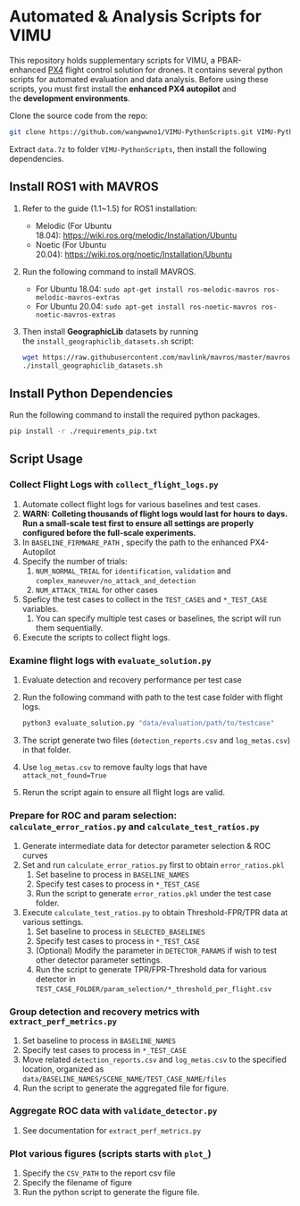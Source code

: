 # **Automated & Analysis Scripts for VIMU**

This repository holds supplementary scripts for VIMU, a PBAR-enhanced [PX4](http://px4.io/) flight control solution for drones. It contains several python scripts for automated evaluation and data analysis. Before using these scripts, you must first install the **enhanced PX4 autopilot** and the **development environments**.

Clone the source code from the repo:

```bash
git clone https://github.com/wangwwno1/VIMU-PythonScripts.git VIMU-PythonScripts
```

Extract `data.7z` to folder `VIMU-PythonScripts`, then install the following dependencies.

## **Install ROS1 with MAVROS**

1. Refer to the guide (1.1~1.5) for ROS1 installation:
    - Melodic (For Ubuntu 18.04): https://wiki.ros.org/melodic/Installation/Ubuntu
    - Noetic (For Ubuntu 20.04): https://wiki.ros.org/noetic/Installation/Ubuntu
2. Run the following command to install MAVROS.
    - For Ubuntu 18.04: `sudo apt-get install ros-melodic-mavros ros-melodic-mavros-extras`
    - For Ubuntu 20.04: `sudo apt-get install ros-noetic-mavros ros-noetic-mavros-extras`
3. Then install **GeographicLib** datasets by running the `install_geographiclib_datasets.sh` script:
    
    ```bash
    wget https://raw.githubusercontent.com/mavlink/mavros/master/mavros/scripts/install_geographiclib_datasets.sh
    ./install_geographiclib_datasets.sh
    ```
    

## **Install Python Dependencies**

Run the following command to install the required python packages.

```bash
pip install -r ./requirements_pip.txt
```

## Script Usage

### Collect Flight Logs with `collect_flight_logs.py`
 1. Automate collect flight logs for various baselines and test cases.
 2. **WARN: Colleting thousands of flight logs would last for hours to days. Run a small-scale test first to ensure all settings are properly configured before the full-scale experiments.** 
 3. In `BASELINE_FIRMWARE_PATH` , specify the path to the enhanced PX4-Autopilot
 4. Specify the number of trials:
     1. `NUM_NORMAL_TRIAL` for `identification`, `validation` and `complex_maneuver/no_attack_and_detection`
     2. `NUM_ATTACK_TRIAL` for other cases
 5. Speficy the test cases to collect in the `TEST_CASES` and `*_TEST_CASE` variables.
     1. You can specify multiple test cases or baselines, the script will run them sequentially.
 6. Execute the scripts to collect flight logs.
### Examine flight logs with `evaluate_solution.py`
1. Evaluate detection and recovery performance per test case
2. Run the following command with path to the test case folder with flight logs.

    ```bash
    python3 evaluate_solution.py "data/evaluation/path/to/testcase"
    ```
        
3. The script generate two files (`detection_reports.csv` and `log_metas.csv`) in that folder. 
4. Use `log_metas.csv` to remove faulty logs that have `attack_not_found=True`
5. Rerun the script again to ensure all flight logs are valid.
### Prepare for ROC and param selection: `calculate_error_ratios.py` and `calculate_test_ratios.py`
1. Generate intermediate data for detector parameter selection & ROC curves
2. Set and run `calculate_error_ratios.py` first to obtain `error_ratios.pkl` 
    1. Set baseline to process in `BASELINE_NAMES` 
    2. Specify test cases to process in `*_TEST_CASE`
    3. Run the script to generate `error_ratios.pkl` under the test case folder.
3. Execute `calculate_test_ratios.py` to obtain Threshold-FPR/TPR data at various settings.
    1. Set baseline to process in `SELECTED_BASELINES`
    2. Specify test cases to process in `*_TEST_CASE`
    3. (Optional) Modify the parameter in `DETECTOR_PARAMS` if wish to test other detector parameter settings.
    4. Run the script to generate TPR/FPR-Threshold data for various detector in  `TEST_CASE_FOLDER/param_selection/*_threshold_per_flight.csv`
### Group detection and recovery metrics with `extract_perf_metrics.py`
1. Set baseline to process in `BASELINE_NAMES` 
2. Specify test cases to process in `*_TEST_CASE`
3. Move related `detection_reports.csv` and `log_metas.csv` to the specified location, organized as `data/BASELINE_NAMES/SCENE_NAME/TEST_CASE_NAME/files`
4. Run the script to generate the aggregated file for figure.

### Aggregate ROC data with `validate_detector.py`
1. See documentation for `extract_perf_metrics.py`

### Plot various figures (scripts starts with `plot_`)
1. Specify the `CSV_PATH` to the report csv file
2. Specify the filename of figure
3. Run the python script to generate the figure file.